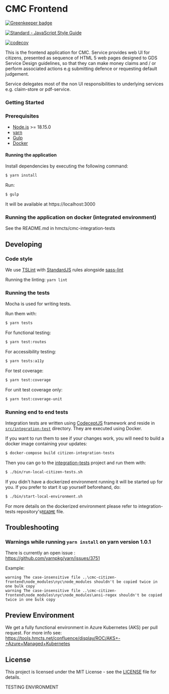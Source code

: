 # CMC Frontend

[![Greenkeeper badge](https://badges.greenkeeper.io/hmcts/cmc-citizen-frontend.svg)](https://greenkeeper.io/)

[![Standard - JavaScript Style Guide](https://img.shields.io/badge/code%20style-standard-brightgreen.svg)](http://standardjs.com/)

[![codecov](https://codecov.io/gh/hmcts/cmc-citizen-frontend/branch/master/graph/badge.svg)](https://codecov.io/gh/hmcts/cmc-citizen-frontend)

This is the frontend application for CMC. Service provides web UI for citizens, presented as sequence of HTML 5 web pages designed to GDS Service Design guidelines, so that they can make money claims and / or perform associated actions e.g submitting defence or requesting default judgement.

Service delegates most of the non UI responsibilities to underlying services e.g. claim-store or pdf-service.

### Getting Started

### Prerequisites

* [Node.js](https://nodejs.org/) >= 18.15.0
* [yarn](https://yarnpkg.com/)
* [Gulp](http://gulpjs.com/)
* [Docker](https://www.docker.com)

#### Running the application

Install dependencies by executing the following command:

 ```bash
$ yarn install
 ```

Run:

```bash
$ gulp
```

It will be available at https://localhost:3000

### Running the application on docker (integrated environment)

See the README.md in hmcts/cmc-integration-tests

## Developing

### Code style

We use [TSLint](https://palantir.github.io/tslint/) with [StandardJS](http://standardjs.com/index.html) rules alongside [sass-lint](https://github.com/sasstools/sass-lint)

Running the linting:
`yarn lint`

### Running the tests

Mocha is used for writing tests.

Run them with:

```bash
$ yarn tests
```

For functional testing:

```bash
$ yarn test:routes
```

For accessibility testing:

```bash
$ yarn tests:a11y
```

For test coverage:

```bash
$ yarn test:coverage
```

For unit test coverage only:

```bash
$ yarn test:coverage-unit
```

### Running end to end tests

Integration tests are written using [CodeceptJS](https://codecept.io/) framework and reside in [`src/integration-test`](src/integration-test) directory. They are executed using Docker.

If you want to run them to see if your changes work, you will need to build a docker image containing your updates:

```bash
$ docker-compose build citizen-integration-tests
```

Then you can go to the [integration-tests](https://github.com/hmcts/cmc-integration-tests) project and run them with:

```bash
$ ./bin/run-local-citizen-tests.sh
```

If you didn't have a dockerized environment running it will be started up for you. If you prefer to start it up yourself beforehand, do:

```bash
$ ./bin/start-local-environment.sh
```

For more details on the dockerized environment please refer to integration-tests repository's[`README`](https://github.com/hmcts/cmc-integration-tests/blob/master/README.md) file.

## Troubleshooting

### Warnings while running ```yarn install``` on yarn version 1.0.1

There is currently an open issue : https://github.com/yarnpkg/yarn/issues/3751

Example:

```
warning The case-insensitive file ..\cmc-citizen-frontend\node_modules\nyc\node_modules shouldn't be copied twice in one bulk copy
warning The case-insensitive file ..\cmc-citizen-frontend\node_modules\nyc\node_modules\ansi-regex shouldn't be copied twice in one bulk copy
```

## Preview Environment ##

We get a fully functional environment in Azure Kubernetes (AKS) per pull request. For more
info see: https://tools.hmcts.net/confluence/display/ROC/AKS+-+Azure+Managed+Kubernetes

## License ##
This project is licensed under the MIT License - see the [LICENSE](LICENSE.txt) file for details.

TESTING ENVIRONMENT
